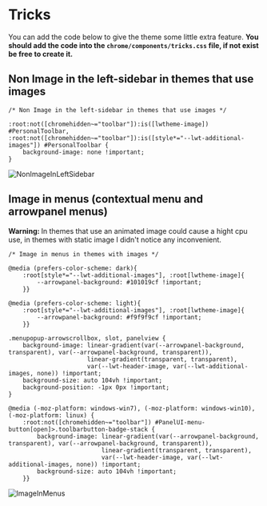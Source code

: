 # Tricks

<p>You can add the code below to give the theme some little extra feature. <b>You should add the code into the <code>chrome/components/tricks.css</code> file, if not exist be free to create it.</b></p>

## Non Image in the left-sidebar in themes that use images

```
/* Non Image in the left-sidebar in themes that use images */

:root:not([chromehidden~="toolbar"]):is([lwtheme-image]) #PersonalToolbar, 
:root:not([chromehidden~="toolbar"]):is([style*="--lwt-additional-images"]) #PersonalToolbar {
    background-image: none !important;
}
```

![NonImageInLeftSidebar](https://user-images.githubusercontent.com/22057609/228630330-a32dbd11-6800-4cb2-a402-4793cdfe805c.png)

## Image in menus (contextual menu and arrowpanel menus)

<p><b>Warning: </b>In themes that use  an animated image could cause a hight cpu use, in themes with static image I didn't notice any inconvenient. </p>

```
/* Image in menus in themes with images */

@media (prefers-color-scheme: dark){
    :root[style*="--lwt-additional-images"], :root[lwtheme-image]{
        --arrowpanel-background: #101019cf !important;
    }}

@media (prefers-color-scheme: light){
    :root[style*="--lwt-additional-images"], :root[lwtheme-image]{
        --arrowpanel-background: #f9f9f9cf !important;
    }}

.menupopup-arrowscrollbox, slot, panelview {
    background-image: linear-gradient(var(--arrowpanel-background, transparent), var(--arrowpanel-background, transparent)), 
                      linear-gradient(transparent, transparent), 
                      var(--lwt-header-image, var(--lwt-additional-images, none)) !important;
    background-size: auto 104vh !important;
    background-position: -1px 0px !important;
}

@media (-moz-platform: windows-win7), (-moz-platform: windows-win10), (-moz-platform: linux) {
    :root:not([chromehidden~="toolbar"]) #PanelUI-menu-button[open]>.toolbarbutton-badge-stack {
        background-image: linear-gradient(var(--arrowpanel-background, transparent), var(--arrowpanel-background, transparent)), 
                          linear-gradient(transparent, transparent), 
                          var(--lwt-header-image, var(--lwt-additional-images, none)) !important;
        background-size: auto 104vh !important;
    }}
```

![ImageInMenus](https://user-images.githubusercontent.com/22057609/228356808-02b9cb92-ba4b-4769-a870-8b41b638c18f.png)

